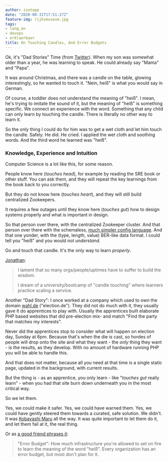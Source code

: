 ```yaml
---
author: isotopp
date: "2020-08-31T17:51:27Z"
feature-img: rijksmuseum.jpg
tags:
- lang_en
- devops
- erklaerbaer
title: On Touching Candles, And Error Budgets
---
```

Ok, it's "Dad Stories" Time (from [Twitter](https://twitter.com/isotopp/status/1300414521169907713)). When my son was somewhat older than a year, he was learning to speak. He could already say "Mama" and "Papa".

It was around Christmas, and there was a candle on the table, glowing interestingly, so he wanted to touch it. "Nein, heiß" is what you would say in German.

Of course, a toddler does not understand the meaning of "heiß". I mean, he's trying to imitate the sound of it, but the meaning of "heiß" is something specific. We connect an experience with the word. Something that any child can only learn by touching the candle. There is literally no other way to learn it.

So the only thing I could do for him was to get a wet cloth and let him touch the candle. Safely. He did. He cried. I applied the wet cloth and soothing words. And the third word he learned was "heiß".

### Knowledge, Experience and Intuition

Computer Science is a lot like this, for some reason.

People know here (*touches head*), for example by reading the SRE book or other stuff. You can ask them, and they will repeat the key learnings from the book back to you correctly.

But they do not know here (*touches heart*), and they will still build centralized Zookeepers.

It requires a few outages until they know here (*touches gut*) how to design systems properly and what is important in design.

So that person over there, with the centralized Zookeeper cluster. And that person over there with the schemaless, [much simpler config language](http://mikehadlow.blogspot.com/2012/05/configuration-complexity-clock.html). And that one yonder, with the (type, length, value) BER-like data format. I could tell you "heiß" and you would not *understand*.

Go and touch that candle. It's the only way to learn *properly*.

[Jonathan](https://twitter.com/jof/status/1300421558490587136):
> I lament that so many orgs/people/uptimes have to suffer to build the wisdom.
>
> I dream of a university/bootcamp of "candle touching" where learners practice scaling a service.

Another "Dad Story": I once worked at a company which used to own the domain [wahl.de](https://wahl.de) ("election.de"). They did not do much with it, they usually gave it do apprentices to play with. Usually the apprentices built elaborate PHP based websites that did pre-election mix- and match "Find the party that matches my interests".

Never did the apprentices stop to consider what will happen on election day, Sunday at 6pm. Because that's when the die is cast, so hordes of people will drop onto the site and what they want - the *only* thing they want - is the results, as they develop. With no amount of hardware running PHP you will be able to handle this.

And that does not matter, because all you need at that time is a single static page, updated in the background, with current results.

But the thing is - as an apprentice, you only learn - like "*touches gut* really learn" -  when you had that site burn down underneath you in the most critical way.

So we let them.

Yes, we could make it safer. Yes, we could have warned them. Yes, we could have gently steered them towards a curated, safe solution. We didn't. It was [Kobayashi Maru](https://memory-alpha.fandom.com/wiki/Kobayashi_Maru_scenario) all the way. It was quite important to let them do it, and let them fail at it, the real thing.

Or as [a good friend phrases it](https://twitter.com/mausdompteur/status/1300439329614057473):

> "Error Budget": How much infrastructure you're allowed to set on fire to learn the meaning of the word "heiß". Every organization has an error budget, but most don't plan for it.
